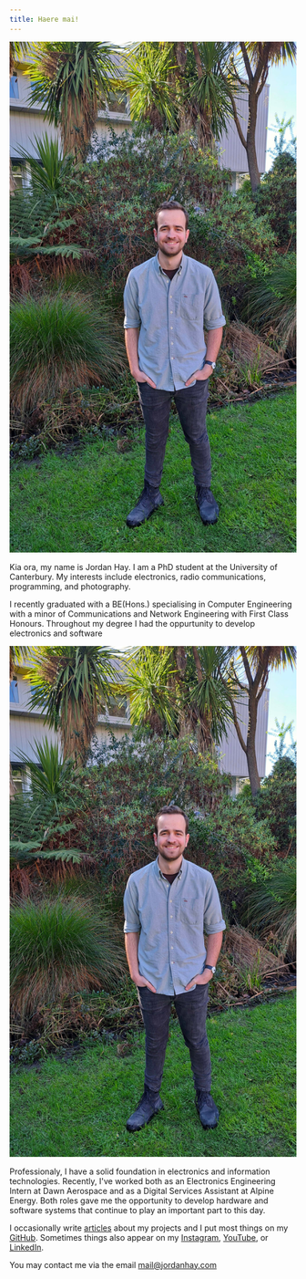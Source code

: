 ```yaml
---
title: Haere mai!
---
```


<link rel="stylesheet" type="text/css" href="css/index.css" />
<link rel="stylesheet" type="text/css" href="css/bee.css" />

<!-- <section id="pepeha">
    <p>I tipu ake ahau ki te tāwharau o Tarahaoa</p>
    <p>Ko Waitaki te awa</p>
    <p>Nō Te Tihi-o-Maru ahau</p>
    <p>Kei Ōtautahi ahau e noho ana</p>
    <p>Ko Waitaha te Whare Wānanga</p>
    <p>Ko Hay te whanau</p>
    <p>Ko Jordan tōku ingoa</p>
    <p>No reira, tēnā koutou, tēnā koutou, tēnā koutou katoa</p>
</section> -->

<aside>
    <img src="img/jordan.jpg" id="aside-profile" alt="Jordan stood in front of ECE wing at UC." />
</aside>

<section id="introduction">
    <p>
        Kia ora, my name is Jordan Hay. I am a PhD student at the University of Canterbury. My 
        interests include electronics, radio communications, programming, and photography.
    </p>
    <p>
        I recently graduated with a BE(Hons.) specialising in Computer Engineering with a minor of 
        Communications and Network Engineering with First Class Honours. Throughout my degree I had
        the oppurtunity to develop electronics and software 
    </p>
    <img src="img/jordan.jpg" id="inline-profile" alt="Jordan stood in front of ECE wing at UC." />
    <p>
        Professionaly, I have a solid foundation in electronics and information technologies. 
        Recently, I've worked both as an Electronics Engineering Intern at Dawn Aerospace and as a 
        Digital Services Assistant at Alpine Energy. Both roles gave me the opportunity to develop
        hardware and software systems that continue to play an important part to this day.
    </p>
    <p>
        I occasionally write <a href="/articles">articles</a> about my projects and I put most 
        things on my <a href="https://github.com/JHay0112" target="_blank">GitHub</a>. Sometimes 
        things also appear on my 
        <a href="https://www.instagram.com/jordanhayphotos/" target="_blank">Instagram</a>,
        <a href="https://www.youtube.com/channel/UCGUPz4yMrsQyk95Z8ZwtMog" target="_blank">YouTube</a>,
        or <a href="https://www.linkedin.com/in/JHay0112/" target="_blank">LinkedIn</a>.
    </p>
    <p>
        You may contact me via the email <a href="mailto:mail@jordanhay.com">mail@jordanhay.com</a>
    </p>
</section>

<script src="js/bee.js"></script>